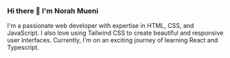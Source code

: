 ### Hi there 👋 I'm Norah Mueni
I'm a passionate web developer with expertise in HTML, CSS, and JavaScript. I also love using Tailwind CSS to create beautiful and responsive user interfaces. Currently, I'm on an exciting journey of learning React and Typescript.




  

 
